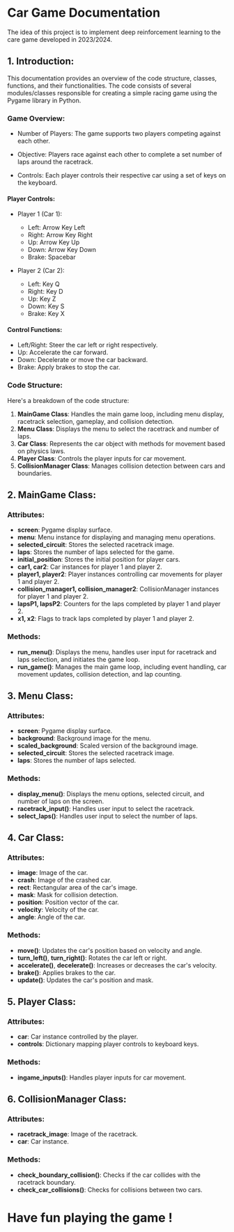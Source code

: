 # Car Game Documentation

The idea of this project is to implement deep reinforcement learning to the care game developed in 2023/2024.

## 1. Introduction:

This documentation provides an overview of the code structure, classes, functions, and their functionalities. The code consists of several modules/classes responsible for creating a simple racing game using the Pygame library in Python.

### Game Overview:

- Number of Players: The game supports two players competing against each other.

- Objective: Players race against each other to complete a set number of laps around the racetrack.

- Controls: Each player controls their respective car using a set of keys on the keyboard.

#### Player Controls:
- Player 1 (Car 1):
    - Left: Arrow Key Left
    - Right: Arrow Key Right
    - Up: Arrow Key Up
    - Down: Arrow Key Down
    - Brake: Spacebar

- Player 2 (Car 2):
    - Left: Key Q
    - Right: Key D
    - Up: Key Z
    - Down: Key S
    - Brake: Key X

#### Control Functions:
- Left/Right: Steer the car left or right respectively.
- Up: Accelerate the car forward.
- Down: Decelerate or move the car backward.
- Brake: Apply brakes to stop the car.


### Code Structure:

Here's a breakdown of the code structure:

1. **MainGame Class**: Handles the main game loop, including menu display, racetrack selection, gameplay, and collision detection.
2. **Menu Class**: Displays the menu to select the racetrack and number of laps.
3. **Car Class**: Represents the car object with methods for movement based on physics laws.
4. **Player Class**: Controls the player inputs for car movement.
5. **CollisionManager Class**: Manages collision detection between cars and boundaries.

## 2. MainGame Class:

### Attributes:
- **screen**: Pygame display surface.
- **menu**: Menu instance for displaying and managing menu operations.
- **selected_circuit**: Stores the selected racetrack image.
- **laps**: Stores the number of laps selected for the game.
- **initial_position**: Stores the initial position for player cars.
- **car1, car2**: Car instances for player 1 and player 2.
- **player1, player2**: Player instances controlling car movements for player 1 and player 2.
- **collision_manager1, collision_manager2**: CollisionManager instances for player 1 and player 2.
- **lapsP1, lapsP2**: Counters for the laps completed by player 1 and player 2.
- **x1, x2**: Flags to track laps completed by player 1 and player 2.

### Methods:
- **run_menu()**: Displays the menu, handles user input for racetrack and laps selection, and initiates the game loop.
- **run_game()**: Manages the main game loop, including event handling, car movement updates, collision detection, and lap counting.

## 3. Menu Class:

### Attributes:
- **screen**: Pygame display surface.
- **background**: Background image for the menu.
- **scaled_background**: Scaled version of the background image.
- **selected_circuit**: Stores the selected racetrack image.
- **laps**: Stores the number of laps selected.

### Methods:
- **display_menu()**: Displays the menu options, selected circuit, and number of laps on the screen.
- **racetrack_input()**: Handles user input to select the racetrack.
- **select_laps()**: Handles user input to select the number of laps.

## 4. Car Class:

### Attributes:
- **image**: Image of the car.
- **crash**: Image of the crashed car.
- **rect**: Rectangular area of the car's image.
- **mask**: Mask for collision detection.
- **position**: Position vector of the car.
- **velocity**: Velocity of the car.
- **angle**: Angle of the car.

### Methods:
- **move()**: Updates the car's position based on velocity and angle.
- **turn_left()**, **turn_right()**: Rotates the car left or right.
- **accelerate()**, **decelerate()**: Increases or decreases the car's velocity.
- **brake()**: Applies brakes to the car.
- **update()**: Updates the car's position and mask.

## 5. Player Class:

### Attributes:
- **car**: Car instance controlled by the player.
- **controls**: Dictionary mapping player controls to keyboard keys.

### Methods:
- **ingame_inputs()**: Handles player inputs for car movement.

## 6. CollisionManager Class:

### Attributes:
- **racetrack_image**: Image of the racetrack.
- **car**: Car instance.

### Methods:
- **check_boundary_collision()**: Checks if the car collides with the racetrack boundary.
- **check_car_collisions()**: Checks for collisions between two cars.


# **Have fun playing the game !**
